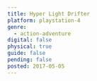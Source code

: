 ```yaml
---
title: Hyper Light Drifter
platform: playstation-4
genre:
  - action-adventure
digital: false
physical: true
guide: false
pending: false
posted: 2017-05-05
---
```

